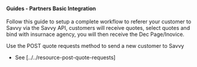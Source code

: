 #### Guides - Partners Basic Integration


Follow this guide to setup a complete workflow to referer your customer to Savvy via the Savvy API, customers will receive quotes, select quotes and bind with insurnace agency, you will then receive the Dec Page/Inovice.

Use the POST quote requests method to send a new customer to Savvy

 - See [../../resource-post-quote-requests]
 
 
